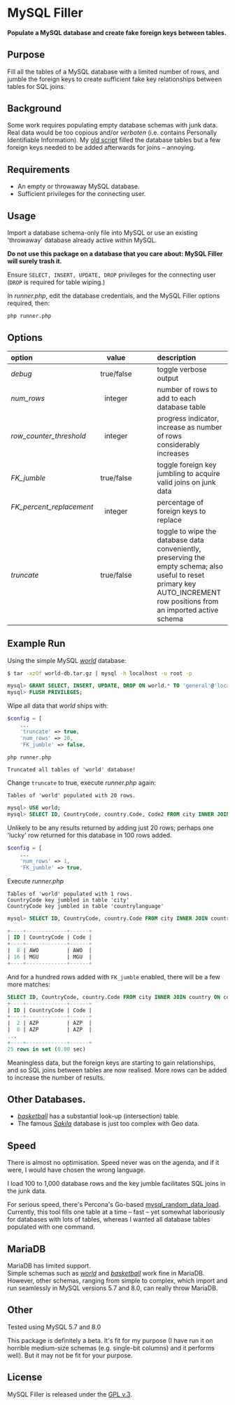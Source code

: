 
# MySQL Filler

#### Populate a MySQL database and create fake foreign keys between tables.


## Purpose

Fill all the tables of a MySQL database with a limited number of rows, and jumble the foreign keys to create sufficient fake key relationships between tables for SQL joins.


## Background

Some work requires populating empty database schemas with junk data. Real data would be too copious and/or *verboten* (i.e. contains Personally Identifiable Information). My [old script](https://github.com/Tinram/Database-Filler) filled the database tables but a few foreign keys needed to be added afterwards for joins &ndash; annoying.


## Requirements

+ An empty or throwaway MySQL database.
+ Sufficient privileges for the connecting user.


## Usage

Import a database schema-only file into MySQL or use an existing 'throwaway' database already active within MySQL.

**Do not use this package on a database that you care about: MySQL Filler will surely trash it.**

Ensure `SELECT, INSERT, UPDATE, DROP` privileges for the connecting user (`DROP` is required for table wiping.)

In *runner.php*, edit the database credentials, and the MySQL Filler options required, then:

```bash
php runner.php
```


## Options

option | value | &nbsp;&nbsp;&nbsp;&nbsp;&nbsp;&nbsp; | description
:- | :-: | :-: | :-
*debug* | true/false | &nbsp; | toggle verbose output
*num_rows* | integer | | number of rows to add to each database table
*row_counter_threshold* | integer | | progress indicator, increase as number of rows considerably increases
*FK_jumble* | true/false | | toggle foreign key jumbling to acquire valid joins on junk data
*FK_percent_replacement* &nbsp;&nbsp;&nbsp;&nbsp; | integer | | percentage of foreign keys to replace
*truncate* | true/false | |  toggle to wipe the database data conveniently, preserving the empty schema; also useful to reset primary key AUTO_INCREMENT row positions from an imported active schema


## Example Run

Using the simple MySQL [*world*](https://dev.mysql.com/doc/index-other.html) database:

```bash
$ tar -xzOf world-db.tar.gz | mysql -h localhost -u root -p
```

```sql
mysql> GRANT SELECT, INSERT, UPDATE, DROP ON world.* TO 'general'@'localhost' IDENTIFIED BY 'P@55w0rd';
mysql> FLUSH PRIVILEGES;
```

Wipe all data that *world* ships with:

```php
$config = [
    ...
    'truncate' => true,
    'num_rows' => 20,
    'FK_jumble' => false,
```

```bash
php runner.php
```

    Truncated all tables of 'world' database!

Change `truncate` to true, execute *runner.php* again:

    Tables of 'world' populated with 20 rows.


```sql
mysql> USE world;
mysql> SELECT ID, CountryCode, country.Code, Code2 FROM city INNER JOIN country ON country.Code = city.CountryCode;
```

Unlikely to be any results returned by adding just 20 rows; perhaps one 'lucky' row returned for this database in 100 rows added.

```php
$config = [
    ...
    'num_rows' => 1,
    'FK_jumble' => true,
```

Execute *runner.php*

    Tables of 'world' populated with 1 rows.
    CountryCode key jumbled in table 'city'
    CountryCode key jumbled in table 'countrylanguage'


```sql
mysql> SELECT ID, CountryCode, country.Code FROM city INNER JOIN country ON country.Code = city.CountryCode;

+----+-------------+------+
| ID | CountryCode | Code |
+----+-------------+------+
|  8 | AWO         | AWO  |
| 16 | MGU         | MGU  |
+----+-------------+------+
```

And for a hundred rows added with `FK_jumble` enabled, there will be a few more matches:

```sql
SELECT ID, CountryCode, country.Code FROM city INNER JOIN country ON country.Code = city.CountryCode WHERE CountryCode = 'AZP';
+----+-------------+------+
| ID | CountryCode | Code |
+----+-------------+------+
|  2 | AZP         | AZP  |
|  8 | AZP         | AZP  |
...
+----+-------------+------+
25 rows in set (0.00 sec)
```

Meaningless data, but the foreign keys are starting to gain relationships, and so SQL joins between tables are now realised. More rows can be added to increase the number of results.


## Other Databases.

+ [*basketball*](https://github.com/Tinram/Database-Filler/blob/master/basketball.sql) has a substantial look-up (intersection) table.
+ The famous [*Sakila*](https://dev.mysql.com/doc/index-other.html) database is just too complex with Geo data.


## Speed

There is almost no optimisation. Speed never was on the agenda, and if it were, I would have chosen the wrong language.

I load 100 to 1,000 database rows and the key jumble facilitates SQL joins in the junk data.

For serious speed, there's Percona's Go-based [mysql_random_data_load](https://github.com/Percona-Lab/mysql_random_data_load). Currently, this tool fills one table at a time &ndash; fast &ndash; yet somewhat laboriously for databases with lots of tables, whereas I wanted all database tables populated with one command.


## MariaDB

MariaDB has limited support.  
Simple schemas such as [*world*](https://dev.mysql.com/doc/index-other.html) and [*basketball*](https://github.com/Tinram/Database-Filler/blob/master/basketball.sql) work fine in MariaDB.  
However, other schemas, ranging from simple to complex, which import and run seamlessly in MySQL versions 5.7 and 8.0, can really throw MariaDB.


## Other

Tested using MySQL 5.7 and 8.0

This package is definitely a beta. It's fit for my purpose (I have run it on horrible medium-size schemas (e.g. single-bit columns) and it performs well). But it may not be fit for your purpose.


## License

MySQL Filler is released under the [GPL v.3](https://www.gnu.org/licenses/gpl-3.0.html).
